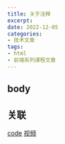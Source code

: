```yaml
---
title: 关于注释
excerpt: 
date: 2022-12-05
categories:
- 技术文章
tags:
- html
- 前端系列课程文章
---
```


## body

## 关联
[code](https://github.com/shuangxunian/teaching-FE/blob/main/1/1.html)
[视频](https://space.bilibili.com/391117803)
